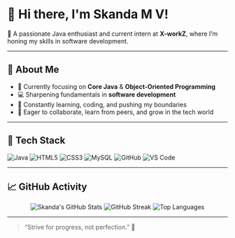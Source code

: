# 👋 Hi there, I'm Skanda M V!

🎯 A passionate Java enthusiast and current intern at **X-workZ**, where I’m honing my skills in software development.

---

## 🚀 About Me

- 🔭 Currently focusing on **Core Java** & **Object-Oriented Programming**
- 💻 Sharpening fundamentals in **software development**
- 📘 Constantly learning, coding, and pushing my boundaries
- 🌱 Eager to collaborate, learn from peers, and grow in the tech world

---

## 🧰 Tech Stack

<p align="left">
   <img src="https://img.shields.io/badge/Java-ED8B00?style=flat-square&logo=java&logoColor=white" alt="Java"/>
  <img src="https://img.shields.io/badge/HTML5-E34F26?style=flat-square&logo=html5&logoColor=white" alt="HTML5"/>
  <img src="https://img.shields.io/badge/CSS3-1572B6?style=flat-square&logo=css3&logoColor=white" alt="CSS3"/>
  <img src="https://img.shields.io/badge/MySQL-005C84?style=flat-square&logo=mysql&logoColor=white" alt="MySQL"/>
  <img src="https://img.shields.io/badge/GitHub-181717?style=flat-square&logo=github&logoColor=white" alt="GitHub"/>
  <img src="https://img.shields.io/badge/VSCode-007ACC?style=flat-square&logo=visualstudiocode&logoColor=white" alt="VS Code"/>
</p>

---

## 📈 GitHub Activity

<p align="center">
  <img src="https://github-readme-stats.vercel.app/api?username=SKANDAMV27&show_icons=true&theme=radical" alt="Skanda's GitHub Stats" />
  <img src="https://streak-stats.demolab.com?user=SKANDAMV27&theme=gruvbox" alt="GitHub Streak" />
  <img src="https://github-readme-stats.vercel.app/api/top-langs/?username=SKANDAMV27&layout=compact&theme=vision-friendly-dark" alt="Top Languages" />
</p>




---

> “Strive for progress, not perfection.” 🚀
